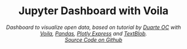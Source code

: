<h1><center>Jupyter Dashboard with Voila</center></h1>

<center><i>Dashboard to visualize open data, based on tutorial by <a href="https://duarteocarmo.com/">Duarte OC</a> with <a href="https://github.com/voila-dashboards/voila">Voila</a>, <a href="https://pandas.pydata.org/">Pandas</a>, <a href="https://plot.ly/python/plotly-express/">Plotly Express</a> and <a href="https://textblob.readthedocs.io/en/dev/">TextBlob</a>.</i></center>

<center><i><a href="https://github.com/walteryu/jupyter-dashboard">Source Code on Github</a></i></center>

